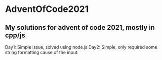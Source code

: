 # AdventOfCode2021
My solutions for advent of code 2021, mostly in cpp/js
-------------------------------------------------------------------------------------------------------------------------------------
Day1:
Simple issue, solved using node.js
Day2:
Simple, only required some string formatting cause of the input.

